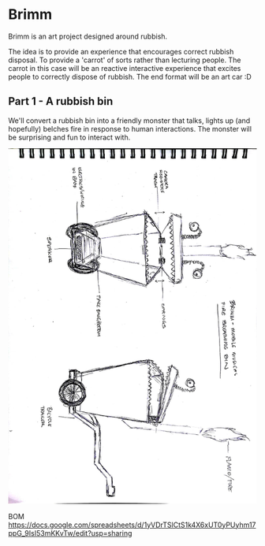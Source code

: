 # Brimm
Brimm is an art project designed around rubbish.

The idea is to provide an experience that encourages correct rubbish disposal. To provide a 'carrot' of sorts rather than lecturing people. The carrot in this case will be an reactive interactive experience that excites people to correctly dispose of rubbish. The end format will be an art car :D


## Part 1 - A rubbish bin
We'll convert a rubbish bin into a friendly monster that talks, lights up (and hopefully) belches fire in response to human interactions. The monster will be surprising and fun to interact with. 

![Alt text](brimm_2.jpg)

BOM
https://docs.google.com/spreadsheets/d/1yVDrTSlCtS1k4X6xUT0yPUyhm17ppG_9IsI53mKKvTw/edit?usp=sharing
